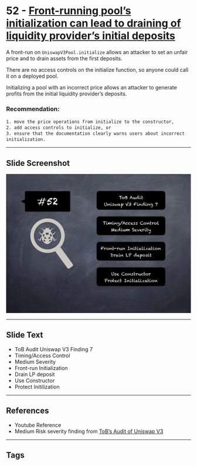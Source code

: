 
# 52 - [Front-running pool’s initialization can lead to draining of liquidity provider’s initial deposits](./Front-running%20pool’s%20initialization%20can%20lead%20to%20draining%20of%20liquidity%20provider’s%20initial%20deposits.md)

A front-run on `UniswapV3Pool.initialize` allows an attacker to set an unfair price and to drain assets from the first deposits. 

There are no access controls on the initialize function, so anyone could call it on a deployed pool. 

Initializing a pool with an incorrect price allows an attacker to generate profits from the initial liquidity provider’s deposits.

### Recommendation:
	1. move the price operations from initialize to the constructor,
	2. add access controls to initialize, or
	3. ensure that the documentation clearly warns users about incorrect initialization.
___
## Slide Screenshot
![052.png](../../images/7.%20Audit%20Findings%20101/052.png)
___
## Slide Text
- ToB Audit Uniswap V3 Finding 7
- Timing/Access Control
- Medium Severity
- Front-run Initialization
- Drain LP deposit
- Use Constructor
- Protect Initilization
___
## References
- Youtube Reference
- Medium Risk severity finding from [ToB’s Audit of Uniswap V3](https://github.com/Uniswap/uniswap-v3-core/blob/main/audits/tob/audit.pdf)
___
## Tags
